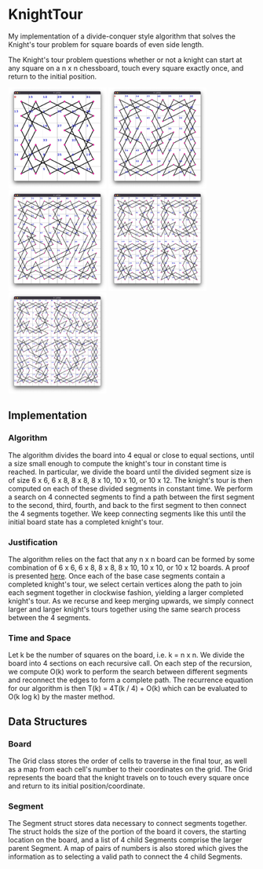 # KnightTour

My implementation of a divide-conquer style algorithm that solves the Knight's
tour problem for square boards of even side length.

The Knight's tour problem questions whether or not a knight can start at any 
square on a n x n chessboard, touch every square exactly once, and return to 
the initial position.

<p float="left">
    <img src="imgs/6x6.png" alt="6x6 Knight's tour" width="200"/>
    <img src="imgs/8x8.png" alt="8x8 Knight's tour" width="200"/>
    <img src="imgs/10x10.png" alt="10x10 Knight's tour" width="200"/>
    <img src="imgs/12x12.png" alt="12x12 Knight's tour" width="200"/>
    <img src="imgs/14x14.png" alt="14x14 Knight's tour" width="200"/>
</p>

## Implementation

### Algorithm
The algorithm divides the board into 4 equal or close to equal sections, until
a size small enough to compute the knight's tour in constant time is reached.
In particular, we divide the board until the divided segment size is of size
6 x 6, 6 x 8, 8 x 8, 8 x 10, 10 x 10, or 10 x 12. The knight's tour is then 
computed on each of these divided segments in constant time. We perform a 
search on 4 connected segments to find a path between the first segment to the 
second, third, fourth, and back to the first segment to then connect the 4 
segments together. We keep connecting segments like this until the initial 
board state has a completed knight's tour.

### Justification
The algorithm relies on the fact that any n x n board can be formed by
some combination of 6 x 6, 6 x 8, 8 x 8, 8 x 10, 10 x 10, or 10 x 12 boards. 
A proof is presented [here](KnightTour.pdf). Once each of the base case 
segments contain a completed knight's tour, we select certain vertices along 
the path to join each segment together in clockwise fashion, yielding a larger 
completed knight's tour. As we recurse and keep merging upwards, we simply 
connect larger and larger knight's tours together using the same search process 
between the 4 segments.

### Time and Space
Let k be the number of squares on the board, i.e. k = n x n. We divide 
the board into 4 sections on each recursive call. On each step of the
recursion, we compute O(k) work to perform the search between different 
segments and reconnect the edges to form a complete path. The recurrence 
equation for our algorithm is then
T(k) = 4T(k / 4) + O(k)
which can be evaluated to O(k log k) by the master method.

## Data Structures

### Board
The Grid class stores the order of cells to traverse in the final tour, as well 
as a map from each cell's number to their coordinates on the grid. The Grid 
represents the board that the knight travels on to touch every square once and 
return to its initial position/coordinate.

### Segment
The Segment struct stores data necessary to connect segments together. The 
struct holds the size of the portion of the board it covers, the starting
location on the board, and a list of 4 child Segments comprise the larger 
parent Segment. A map of pairs of numbers is also stored which gives the
information as to selecting a valid path to connect the 4 child Segments.
